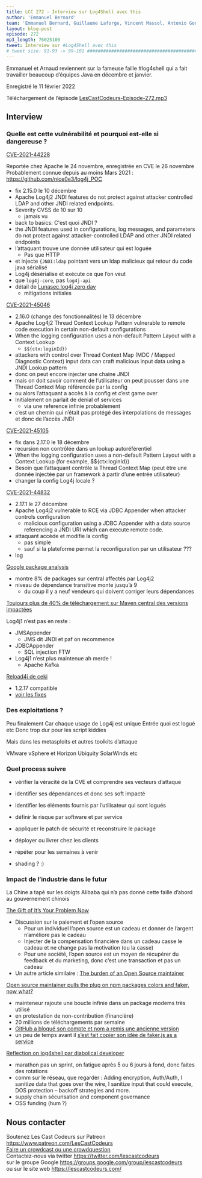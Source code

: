 ```yaml
---
title: LCC 272 - Interview sur Log4Shell avec this
author: 'Emmanuel Bernard'
team: 'Emmanuel Bernard, Guillaume Laforge, Vincent Massol, Antonio Goncalves, Arnaud Héritier, Audrey Neveu'
layout: blog-post
episode: 272
mp3_length: 76025100
tweet: Interview sur #Log4Shell avec this
# tweet size: 91-93 -> 99-101 #######################################################################
---
```

Emmanuel et Arnaud reviennent sur la fameuse faille #log4shell qui a fait travailler beaucoup d’équipes Java en décembre et janvier.

Enregistré le 11 février 2022

Téléchargement de l’épisode [LesCastCodeurs-Episode-272.mp3](https://traffic.libsyn.com/lescastcodeurs/LesCastCodeurs-Episode-272.mp3)

## Interview

### Quelle est cette vulnérabilité et pourquoi est-elle si dangereuse ?

[CVE-2021-44228](https://logging.apache.org/log4j/2.x/security.html#CVE-2021-44228)

Reportée chez Apache le 24 novembre, enregistrée en CVE le 26 novembre
Probablement connue depuis au moins Mars 2021 : https://github.com/nice0e3/log4j_POC

* fix 2.15.0 le 10 décembre
* Apache Log4j2 JNDI features do not protect against attacker controlled LDAP and other JNDI related endpoints.
* Severity CVSS de 10 sur 10
    * jamais vu
* back to basics: C'est quoi JNDI ?
* the JNDI features used in configurations, log messages, and parameters do not protect against attacker-controlled LDAP and other JNDI related endpoints
* l’attaquant trouve une donnée utilisateur qui est loguée
    * Pas que HTTP
* et injecte `{JNDI:ldap` pointant vers un ldap malicieux qui retour du code java sérialisé
* Log4j désérialise et exécute ce que l’on veut
* que `log4j-core`, pas `log4j-api`
* détail de [Lunasec log4j zero day](https://www.lunasec.io/docs/blog/log4j-zero-day/)  
    * mitigations initiales

[CVE-2021-45046](https://logging.apache.org/log4j/2.x/security.html#CVE-2021-45046)

* 2.16.0 (change des fonctionnalités) le 13 décembre
* Apache Log4j2 Thread Context Lookup Pattern vulnerable to remote code execution in certain non-default configurations
* When the logging configuration uses a non-default Pattern Layout with a Context Lookup
    * `$${ctx:loginId})`
* attackers with control over Thread Context Map (MDC / Mapped Diagnostic Context) input data can craft malicious input data using a JNDI Lookup pattern
* donc on peut encore injecter une chaine JNDI
* mais on doit savoir comment de l’utilisateur on peut pousser dans une Thread Context Map référencée par la config
* ou alors l’attaquant a accès à la config et c’est game over
* Initialement on parlait de denial of services
    * via une reference infinie probablement
* c’est un chemin qui n’était pas protégé des interpolations de messages et donc de l’accès JNDI

[CVE-2021-45105](https://logging.apache.org/log4j/2.x/security.html#CVE-2021-45105)

* fix dans 2.17.0 le 18 décembre
* recursion non contrôlée dans un lookup autoréférentiel
* When the logging configuration uses a non-default Pattern Layout with a Context Lookup (for example, $${ctx:loginId})
* Besoin que l’attaquant contrôle la Thread Context Map (peut être une donnée injectée par un framework à partir d’une entrée utilisateur)
* changer la config Log4j locale ?

[CVE-2021-44832](https://logging.apache.org/log4j/2.x/security.html#CVE-2021-44832)

* 2.17.1 le 27 décembre
* Apache Log4j2 vulnerable to RCE via JDBC Appender when attacker controls configuration
    * malicious configuration using a JDBC Appender with a data source referencing a JNDI URI which can execute remote code.
* attaquant accède et modifie la config
    * pas simple
    * sauf si la plateforme permet la reconfiguration par un utilisateur ???
* log

[Google package analysis](https://security.googleblog.com/2021/12/understanding-impact-of-apache-log4j.html)

* montre 8% de packages sur central affectés par Log4j2
* niveau de dépendance transitive monte jusqu’à 9
    * du coup il y a neuf vendeurs qui doivent corriger leurs dépendances

[Toujours plus de 40% de téléchargement sur Maven central des versions impactées](https://www.sonatype.com/resources/log4j-vulnerability-resource-center)

Log4j1 n’est pas en reste :

* JMSAppender
    * JMS dit JNDI et paf on recommence
* JDBCAppender
    * SQL injection FTW
* Log4j1 n’est plus maintenue ah merde !
    * Apache Kafka

[Reload4j de ceki](https://reload4j.qos.ch)

* 1.2.17 compatible
* [voir les fixes](https://reload4j.qos.ch/news.html) 

### Des exploitations ?

Peu finalement
Car chaque usage de Log4j est unique
Entrée quoi est logué etc 
Donc trop dur pour les script kiddies 

Mais dans les metasploits et autres toolkits d’attaque

VMware vSphere et Horizon
Ubiquity 
SolarWinds 
etc

### Quel process suivre

* vérifier la véracité de la CVE et comprendre ses vecteurs d’attaque
* identifier ses dépendances et donc ses soft impacté
* identifier les éléments fournis par l’utilisateur qui sont logués
* définir le risque par software et par service
* appliquer le patch de sécurité et reconstruire le package
* déployer ou livrer chez les clients
* répéter pour les semaines à venir

* shading ? :) 

### Impact de l’industrie dans le futur

La Chine a tapé sur les doigts Alibaba qui n’a pas donné cette faille d’abord au gouvernement chinois 

[The Gift of It’s Your Problem Now](https://apenwarr.ca/log/20211229)  

* Discussion sur le paiement et l’open source
    * Pour un individuel l’open source est un cadeau et donner de l’argent n’améliore pas le cadeau
    * Injecter de la compensation financière dans un cadeau casse le cadeau et ne change pas la motivation (ou la casse)
    * Pour une société, l’open source est un moyen de récupérer du feedback et du marketing, donc c’est une transaction et pas un cadeau
* Un autre article similaire : [The burden of an Open Source maintainer](http://www.jeffgeerling.com/blog/2022/burden-open-source-maintainer)

[Open source maintainer pulls the plug on npm packages colors and faker, now what?](https://snyk.io/blog/open-source-npm-packages-colors-faker/)  

* mainteneur rajoute une boucle infinie dans un package modems très utilisé
* en protestation de non-contribution (financière)
* 20 millions de téléchargements par semaine
* [GitHub a bloqué son compte et nom a remis une ancienne version](https://www.bleepingcomputer.com/news/security/dev-corrupts-npm-libs-colors-and-faker-breaking-thousands-of-apps/)
* un peu de temps avant il [s’est fait copier son idée de faker.js as a service](https://web.archive.org/web/20210628030444/https://marak.com/blog/2021-04-25-monetizing-open-source-is-problematic)


[Reflection on log4shell par diabolical developer](https://www.javaadvent.com/2021/12/reflections-on-log4shell.html)  

* marathon pas un sprint, on fatigue après 5 ou 6 jours à fond, donc faites des rotations
* comm sur le réseau, que regarder : Adding encryption, Auth/Auth, I sanitize data that goes over the wire, I sanitize input that could execute, DOS protection – backoff strategies and more.
* supply chain sécurisation and component governance
* OSS funding (hum ?)

## Nous contacter

Soutenez Les Cast Codeurs sur Patreon <https://www.patreon.com/LesCastCodeurs>  
[Faire un crowdcast ou une crowdquestion](https://lescastcodeurs.com/crowdcasting/)  
Contactez-nous via twitter <https://twitter.com/lescastcodeurs>  
sur le groupe Google <https://groups.google.com/group/lescastcodeurs>  
ou sur le site web <https://lescastcodeurs.com/>
<!-- vim: set spelllang=fr : -->
